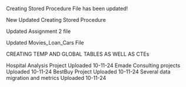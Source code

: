 Creating Stored Procedure File has been updated!

New Updated Creating Stored Procedure

Updated Assignment 2 file

Updated Movies_Loan_Cars File

CREATING TEMP AND GLOBAL TABLES AS WELL AS CTEs


Hospital Analysis Project Uploaded 10-11-24
Emade Consulting projects Uploaded 10-11-24
BestBuy Project Uploaded 10-11-24
Several data migration and metrics Uploaded 10-11-24
